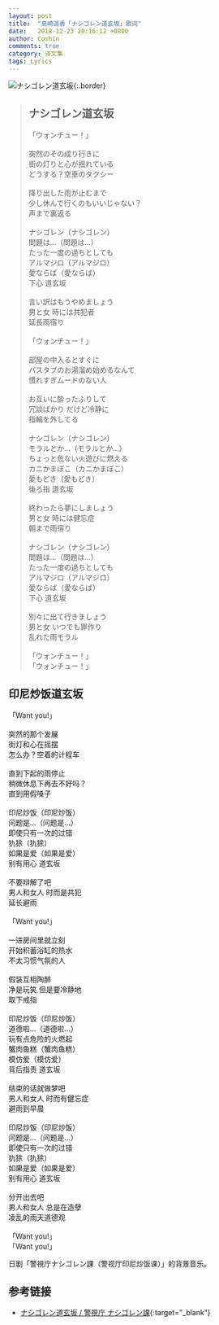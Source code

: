 ```yaml
---
layout: post
title:  "島崎遥香「ナシゴレン道玄坂」歌词"
date:   2018-12-23 20:16:12 +0800
author: Coshin
comments: true
category: 译文集
tags: Lyrics
---
```

![ナシゴレン道玄坂](https://is4-ssl.mzstatic.com/image/thumb/Music71/v4/83/86/c2/8386c2f6-1816-b693-73cf-475890a43db7/source/600x600bb.jpg){:.border}

<blockquote class="original">
  <h2>ナシゴレン道玄坂</h2>
  <p>
    「ウォンチュー！」<br>
    <br>
    突然のその成り行きに<br>
    街の灯りと心が揺れている<br>
    どうする？空車のタクシー<br>
    <br>
    降り出した雨が止むまで<br>
    少し休んで行くのもいいじゃない？<br>
    声まで裏返る<br>
    <br>
    ナシゴレン（ナシゴレン）<br>
    問題は…（問題は…）<br>
    たった一度の過ちとしても<br>
    アルマジロ（アルマジロ）<br>
    愛ならば（愛ならば）<br>
    下心 道玄坂<br>
    <br>
    言い訳はもうやめましょう<br>
    男と女 時には共犯者<br>
    延長雨宿り<br>
    <br>
    「ウォンチュー！」<br>
    <br>
    部屋の中入るとすぐに<br>
    バスタブのお湯溜め始めるなんて<br>
    慣れすぎムードのない人<br>
    <br>
    お互いに酔ったふりして<br>
    冗談ばかり だけど冷静に<br>
    指輪を外してる<br>
    <br>
    ナシゴレン（ナシゴレン）<br>
    モラルとか…（モラルとか…）<br>
    ちょっと危ない火遊びに燃える<br>
    カニかまぼこ（カニかまぼこ）<br>
    愛もどき（愛もどき）<br>
    後ろ指 道玄坂<br>
    <br>
    終わったら夢にしましょう<br>
    男と女 時には健忘症<br>
    朝まで雨宿り<br>
    <br>
    ナシゴレン（ナシゴレン）<br>
    問題は…（問題は…）<br>
    たった一度の過ちとしても<br>
    アルマジロ（アルマジロ）<br>
    愛ならば（愛ならば）<br>
    下心 道玄坂<br>
    <br>
    別々に出て行きましょう<br>
    男と女 いつでも罪作り<br>
    乱れた雨モラル<br>
    <br>
    「ウォンチュー！」<br>
    「ウォンチュー！」
  </p>
</blockquote>

<div class="translation">
  <h2>印尼炒饭道玄坂</h2>
  <p>
    「Want you!」<br>
    <br>
    突然的那个发展<br>
    街灯和心在摇摆<br>
    怎么办？空着的计程车<br>
    <br>
    直到下起的雨停止<br>
    稍微休息下再去不好吗？<br>
    直到用假嗓子<br>
    <br>
    印尼炒饭（印尼炒饭）<br>
    问题是…（问题是…）<br>
    即使只有一次的过错<br>
    犰狳（犰狳）<br>
    如果是爱（如果是爱）<br>
    别有用心 道玄坂<br>
    <br>
    不要辩解了吧<br>
    男人和女人 时而是共犯<br>
    延长避雨<br>
    <br>
    「Want you!」<br>
    <br>
    一进房间里就立刻<br>
    开始积蓄浴缸的热水<br>
    不太习惯气氛的人<br>
    <br>
    假装互相陶醉<br>
    净是玩笑 但是要冷静地<br>
    取下戒指<br>
    <br>
    印尼炒饭（印尼炒饭）<br>
    道德啦…（道德啦…）<br>
    玩有点危险的火燃起<br>
    蟹肉鱼糕（蟹肉鱼糕）<br>
    模仿爱（模仿爱）<br>
    背后指责 道玄坂<br>
    <br>
    结束的话就做梦吧<br>
    男人和女人 时而有健忘症<br>
    避雨到早晨<br>
    <br>
    印尼炒饭（印尼炒饭）<br>
    问题是…（问题是…）<br>
    即使只有一次的过错<br>
    犰狳（犰狳）<br>
    如果是爱（如果是爱）<br>
    别有用心 道玄坂<br>
    <br>
    分开出去吧<br>
    男人和女人 总是在造孽<br>
    凌乱的雨天道德观<br>
    <br>
    「Want you!」<br>
    「Want you!」
  </p>
</div>

日剧「警視庁ナシゴレン課（警视厅印尼炒饭课）」的背景音乐。

## 参考链接

* [ナシゴレン道玄坂 / 警視庁 ナシゴレン課](https://petitlyrics.com/lyrics/2731303){:target="_blank"}
